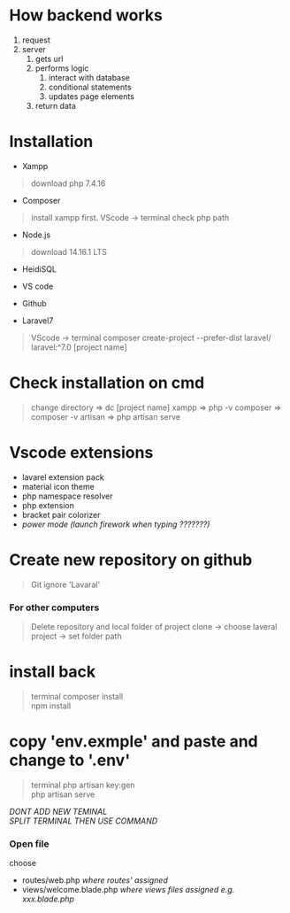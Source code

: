 # How backend works
1. request <br>
2. server <br>
   1. gets url <br>
   2. performs logic <br>
       1. interact with database <br>
       2. conditional statements <br>
       3. updates page elements <br>
   3. return data



# Installation
- Xampp
> download php 7.4.16

- Composer
> install xampp first. VScode -> terminal
    check php path

- Node.js
> download 14.16.1 LTS

- HeidiSQL

- VS code

- Github
- Laravel7
> VScode -> terminal
    composer create-project --prefer-dist laravel/  laravel:^7.0 [project name]



# Check installation on cmd
> change directory => dc [project name]
> xampp => php -v
> composer => composer -v
> artisan => php artisan serve



# Vscode extensions
- lavarel extension pack
- material icon theme
- php namespace resolver
- php extension
- bracket pair colorizer
- *power mode (launch firework when typing ???????)*



# Create new repository on github
> Git ignore 'Lavaral'



### For other computers
> Delete repository and local folder of project
> clone -> choose laveral project -> set folder path 

# install back
> terminal
    composer install <br>
    npm install <br>

# copy 'env.exmple' and paste and change to '.env'
> terminal 
    php artisan key:gen <br>
    php artisan serve <br>



*DONT ADD NEW TEMINAL* <br>
*SPLIT TERMINAL THEN USE COMMAND*



### Open file
choose
- routes/web.php  *where routes' assigned*
- views/welcome.blade.php *where views files assigned* *e.g. xxx.blade.php*
